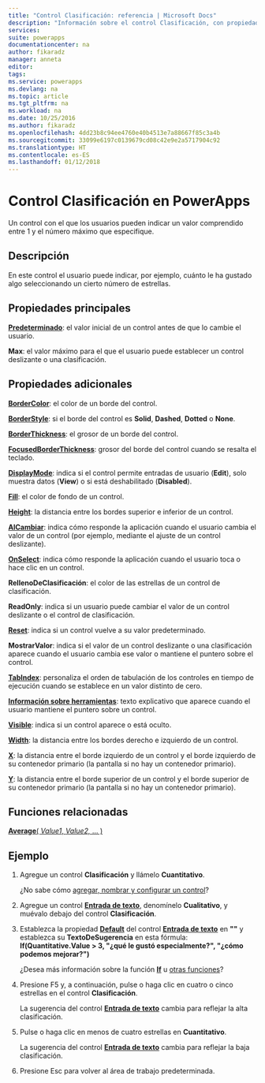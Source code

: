 ```yaml
---
title: "Control Clasificación: referencia | Microsoft Docs"
description: "Información sobre el control Clasificación, con propiedades y ejemplos"
services: 
suite: powerapps
documentationcenter: na
author: fikaradz
manager: anneta
editor: 
tags: 
ms.service: powerapps
ms.devlang: na
ms.topic: article
ms.tgt_pltfrm: na
ms.workload: na
ms.date: 10/25/2016
ms.author: fikaradz
ms.openlocfilehash: 4dd23b8c94ee4760e40b4513e7a88667f85c3a4b
ms.sourcegitcommit: 33099e6197c0139679cd08c42e9e2a5717904c92
ms.translationtype: HT
ms.contentlocale: es-ES
ms.lasthandoff: 01/12/2018
---
```

# <a name="rating-control-in-powerapps"></a>Control Clasificación en PowerApps
Un control con el que los usuarios pueden indicar un valor comprendido entre 1 y el número máximo que especifique.

## <a name="description"></a>Descripción
En este control el usuario puede indicar, por ejemplo, cuánto le ha gustado algo seleccionando un cierto número de estrellas.

## <a name="key-properties"></a>Propiedades principales
**[Predeterminado](properties-core.md)**: el valor inicial de un control antes de que lo cambie el usuario.

**Max**: el valor máximo para el que el usuario puede establecer un control deslizante o una clasificación.

## <a name="additional-properties"></a>Propiedades adicionales
**[BorderColor](properties-color-border.md)**: el color de un borde del control.

**[BorderStyle](properties-color-border.md)**: si el borde del control es **Solid**, **Dashed**, **Dotted** o **None**.

**[BorderThickness](properties-color-border.md)**: el grosor de un borde del control.

**[FocusedBorderThickness](properties-color-border.md)**: grosor del borde del control cuando se resalta el teclado.

**[DisplayMode](properties-core.md)**: indica si el control permite entradas de usuario (**Edit**), solo muestra datos (**View**) o si está deshabilitado (**Disabled**).

**[Fill](properties-color-border.md)**: el color de fondo de un control.

**[Height](properties-size-location.md)**: la distancia entre los bordes superior e inferior de un control.

**[AlCambiar](properties-core.md)**: indica cómo responde la aplicación cuando el usuario cambia el valor de un control (por ejemplo, mediante el ajuste de un control deslizante).

**[OnSelect](properties-core.md)**: indica cómo responde la aplicación cuando el usuario toca o hace clic en un control.

**RellenoDeClasificación**: el color de las estrellas de un control de clasificación.

**ReadOnly**: indica si un usuario puede cambiar el valor de un control deslizante o el control de clasificación.

**[Reset](properties-core.md)**: indica si un control vuelve a su valor predeterminado.

**MostrarValor**: indica si el valor de un control deslizante o una clasificación aparece cuando el usuario cambia ese valor o mantiene el puntero sobre el control.

**[TabIndex](properties-accessibility.md)**: personaliza el orden de tabulación de los controles en tiempo de ejecución cuando se establece en un valor distinto de cero.

**[Información sobre herramientas](properties-core.md)**: texto explicativo que aparece cuando el usuario mantiene el puntero sobre un control.

**[Visible](properties-core.md)**: indica si un control aparece o está oculto.

**[Width](properties-size-location.md)**: la distancia entre los bordes derecho e izquierdo de un control.

**[X](properties-size-location.md)**: la distancia entre el borde izquierdo de un control y el borde izquierdo de su contenedor primario (la pantalla si no hay un contenedor primario).

**[Y](properties-size-location.md)**: la distancia entre el borde superior de un control y el borde superior de su contenedor primario (la pantalla si no hay un contenedor primario).

## <a name="related-functions"></a>Funciones relacionadas
[**Average**( *Value1*, *Value2,* ... )](../functions/function-aggregates.md)

## <a name="example"></a>Ejemplo
1. Agregue un control **Clasificación** y llámelo **Cuantitativo**.
   
    ¿No sabe cómo [agregar, nombrar y configurar un control](../add-configure-controls.md)?
2. Agregue un control **[Entrada de texto](control-text-input.md)**, denomínelo **Cualitativo**, y muévalo debajo del control **Clasificación**.
3. Establezca la propiedad **[Default](properties-core.md)** del control **[Entrada de texto](control-text-input.md)** en **""** y establezca su **TextoDeSugerencia** en esta fórmula:
   <br>**If(Quantitative.Value > 3, "¿qué le gustó especialmente?", "¿cómo podemos mejorar?")**
   
    ¿Desea más información sobre la función **[If](../functions/function-if.md)** u [otras funciones](../formula-reference.md)?
4. Presione F5 y, a continuación, pulse o haga clic en cuatro o cinco estrellas en el control **Clasificación**.
   
    La sugerencia del control **[Entrada de texto](control-text-input.md)** cambia para reflejar la alta clasificación.
5. Pulse o haga clic en menos de cuatro estrellas en **Cuantitativo**.
   
    La sugerencia del control **[Entrada de texto](control-text-input.md)** cambia para reflejar la baja clasificación.
6. Presione Esc para volver al área de trabajo predeterminada.

